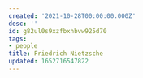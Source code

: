 ```yaml
---
created: '2021-10-28T00:00:00.000Z'
desc: ''
id: g82ul0s9xzfbxhbvw925d70
tags:
- people
title: Friedrich Nietzsche
updated: 1652716547822
---
```

   
